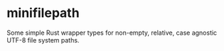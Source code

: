 # minifilepath

Some simple Rust wrapper types for non-empty, relative, case agnostic UTF-8 file system paths.